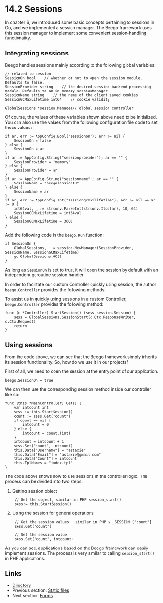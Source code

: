 # 14.2 Sessions

In chapter 6, we introduced some basic concepts pertaining to sessions in Go, and we implemented a session manager. The Beego framework uses this session manager to implement some convenient session-handling functionality.

## Integrating sessions

Beego handles sessions mainly according to the following global variables:

```text
// related to session
SessionOn bool    // whether or not to open the session module. Defaults to false. 
SessionProvider string    // the desired session backend processing module. Defaults to an in-memory sessionManager 
SessionName string    // the name of the client saved cookies
SessionGCMaxLifetime int64    // cookie validity

GlobalSessions *session.Manager// global session controller
```

Of course, the values of these variables shown above need to be initialized. You can also use the values from the following configuration file code to set these values:

```text
if ar, err := AppConfig.Bool("sessionon"); err != nil {
    SessionOn = false
} else {
    SessionOn = ar
}
if ar := AppConfig.String("sessionprovider"); ar == "" {
    SessionProvider = "memory"
} else {
    SessionProvider = ar
}
if ar := AppConfig.String("sessionname"); ar == "" {
    SessionName = "beegosessionID"
} else {
    SessionName = ar
}
if ar, err := AppConfig.Int("sessiongcmaxlifetime"); err != nil && ar != 0 {
    int64val, _ := strconv.ParseInt(strconv.Itoa(ar), 10, 64)
    SessionGCMaxLifetime = int64val
} else {
    SessionGCMaxLifetime = 3600
}
```

Add the following code in the `beego.Run` function:

```text
if SessionOn {
    GlobalSessions, _ = session.NewManager(SessionProvider, SessionName, SessionGCMaxLifetime)
    go GlobalSessions.GC()
}
```

As long as `SessionOn` is set to true, it will open the session by default with an independent goroutine session handler

In order to facilitate our custom Controller quickly using session, the author `beego.Controller` provides the following methods:

To assist us in quickly using sessions in a custom Controller, `beego.Controller` provides the following method:

```text
func (c *Controller) StartSession() (sess session.Session) {
    sess = GlobalSessions.SessionStart(c.Ctx.ResponseWriter, c.Ctx.Request)
    return
}        
```

## Using sessions

From the code above, we can see that the Beego framework simply inherits its session functionality. So, how do we use it in our projects?

First of all, we need to open the session at the entry point of our application.

```text
beego.SessionOn = true
```

We can then use the corresponding session method inside our controller like so:

```text
func (this *MainController) Get() {
    var intcount int
    sess := this.StartSession()
    count := sess.Get("count")
    if count == nil {
        intcount = 0
    } else {
        intcount = count.(int)
    }
    intcount = intcount + 1
    sess.Set("count", intcount)
    this.Data["Username"] = "astaxie"
    this.Data["Email"] = "astaxie@gmail.com"
    this.Data["Count"] = intcount
    this.TplNames = "index.tpl"
}
```

The code above shows how to use sessions in the controller logic. The process can be divided into two steps:

1. Getting session object

   ```text
    // Get the object, similar in PHP session_start()
    sess:= this.StartSession()
   ```

2. Using the session for general operations

   ```text
    // Get the session values , similar in PHP $ _SESSION ["count"]
    sess.Get("count")

    // Set the session value
    sess.Set("count", intcount)
   ```

As you can see, applications based on the Beego framework can easily implement sessions. The process is very similar to calling `session_start()` in PHP applications.

## Links

* [Directory](preface.md)
* Previous section: [Static files](14.1.md)
* Next section: [Forms](14.3.md)

